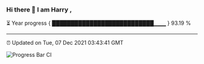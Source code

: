 ### Hi there 👋 I am Harry , 

⏳ Year progress { ███████████████████████████▁▁▁ } 93.19 %

---

⏰ Updated on Tue, 07 Dec 2021 03:43:41 GMT

![Progress Bar CI](https://github.com/duykhang68/duykhang68/workflows/Progress%20Bar%20CI/badge.svg)
